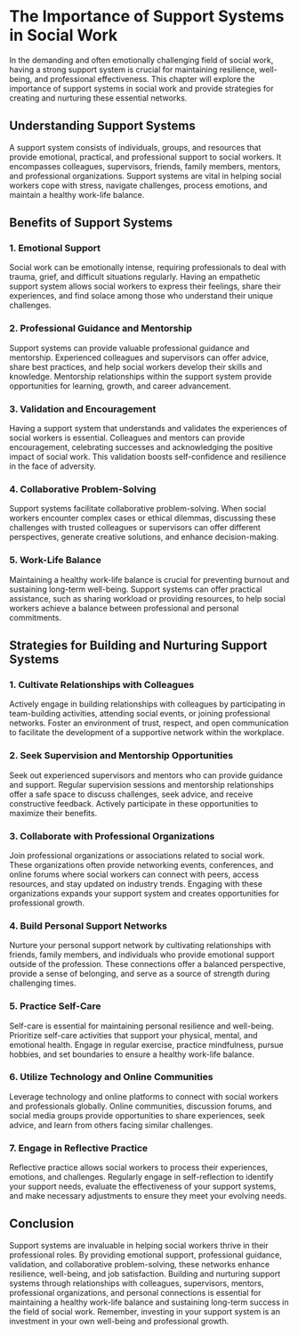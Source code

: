 The Importance of Support Systems in Social Work
===========================================================

In the demanding and often emotionally challenging field of social work, having a strong support system is crucial for maintaining resilience, well-being, and professional effectiveness. This chapter will explore the importance of support systems in social work and provide strategies for creating and nurturing these essential networks.

Understanding Support Systems
-----------------------------

A support system consists of individuals, groups, and resources that provide emotional, practical, and professional support to social workers. It encompasses colleagues, supervisors, friends, family members, mentors, and professional organizations. Support systems are vital in helping social workers cope with stress, navigate challenges, process emotions, and maintain a healthy work-life balance.

Benefits of Support Systems
---------------------------

### 1. Emotional Support

Social work can be emotionally intense, requiring professionals to deal with trauma, grief, and difficult situations regularly. Having an empathetic support system allows social workers to express their feelings, share their experiences, and find solace among those who understand their unique challenges.

### 2. Professional Guidance and Mentorship

Support systems can provide valuable professional guidance and mentorship. Experienced colleagues and supervisors can offer advice, share best practices, and help social workers develop their skills and knowledge. Mentorship relationships within the support system provide opportunities for learning, growth, and career advancement.

### 3. Validation and Encouragement

Having a support system that understands and validates the experiences of social workers is essential. Colleagues and mentors can provide encouragement, celebrating successes and acknowledging the positive impact of social work. This validation boosts self-confidence and resilience in the face of adversity.

### 4. Collaborative Problem-Solving

Support systems facilitate collaborative problem-solving. When social workers encounter complex cases or ethical dilemmas, discussing these challenges with trusted colleagues or supervisors can offer different perspectives, generate creative solutions, and enhance decision-making.

### 5. Work-Life Balance

Maintaining a healthy work-life balance is crucial for preventing burnout and sustaining long-term well-being. Support systems can offer practical assistance, such as sharing workload or providing resources, to help social workers achieve a balance between professional and personal commitments.

Strategies for Building and Nurturing Support Systems
-----------------------------------------------------

### 1. Cultivate Relationships with Colleagues

Actively engage in building relationships with colleagues by participating in team-building activities, attending social events, or joining professional networks. Foster an environment of trust, respect, and open communication to facilitate the development of a supportive network within the workplace.

### 2. Seek Supervision and Mentorship Opportunities

Seek out experienced supervisors and mentors who can provide guidance and support. Regular supervision sessions and mentorship relationships offer a safe space to discuss challenges, seek advice, and receive constructive feedback. Actively participate in these opportunities to maximize their benefits.

### 3. Collaborate with Professional Organizations

Join professional organizations or associations related to social work. These organizations often provide networking events, conferences, and online forums where social workers can connect with peers, access resources, and stay updated on industry trends. Engaging with these organizations expands your support system and creates opportunities for professional growth.

### 4. Build Personal Support Networks

Nurture your personal support network by cultivating relationships with friends, family members, and individuals who provide emotional support outside of the profession. These connections offer a balanced perspective, provide a sense of belonging, and serve as a source of strength during challenging times.

### 5. Practice Self-Care

Self-care is essential for maintaining personal resilience and well-being. Prioritize self-care activities that support your physical, mental, and emotional health. Engage in regular exercise, practice mindfulness, pursue hobbies, and set boundaries to ensure a healthy work-life balance.

### 6. Utilize Technology and Online Communities

Leverage technology and online platforms to connect with social workers and professionals globally. Online communities, discussion forums, and social media groups provide opportunities to share experiences, seek advice, and learn from others facing similar challenges.

### 7. Engage in Reflective Practice

Reflective practice allows social workers to process their experiences, emotions, and challenges. Regularly engage in self-reflection to identify your support needs, evaluate the effectiveness of your support systems, and make necessary adjustments to ensure they meet your evolving needs.

Conclusion
----------

Support systems are invaluable in helping social workers thrive in their professional roles. By providing emotional support, professional guidance, validation, and collaborative problem-solving, these networks enhance resilience, well-being, and job satisfaction. Building and nurturing support systems through relationships with colleagues, supervisors, mentors, professional organizations, and personal connections is essential for maintaining a healthy work-life balance and sustaining long-term success in the field of social work. Remember, investing in your support system is an investment in your own well-being and professional growth.

